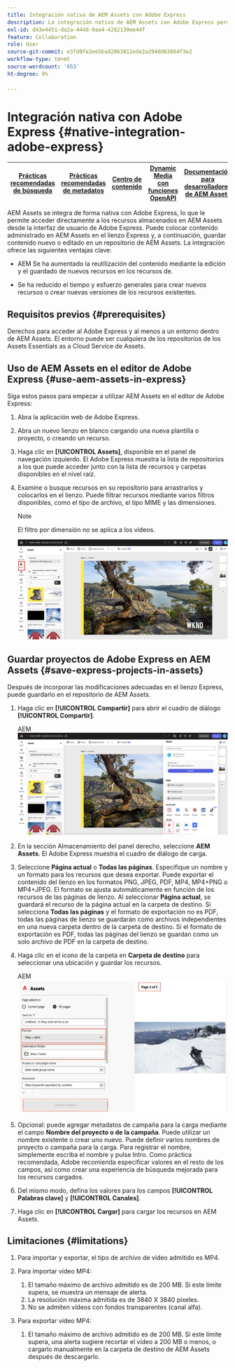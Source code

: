 ```yaml
---
title: Integración nativa de AEM Assets con Adobe Express
description: La integración nativa de AEM Assets con Adobe Express permite acceder directamente a los recursos almacenados en AEM Assets desde la interfaz de usuario de Adobe Express.
exl-id: d43e4451-da2a-444d-9aa4-4282130ee44f
feature: Collaboration
role: User
source-git-commit: e3fd0fe2ee5bad2863812ede2a294dd63864f3e2
workflow-type: tm+mt
source-wordcount: '653'
ht-degree: 9%

---
```


# Integración nativa con Adobe Express {#native-integration-adobe-express}

| [Prácticas recomendadas de búsqueda](/help/assets/search-best-practices.md) | [Prácticas recomendadas de metadatos](/help/assets/metadata-best-practices.md) | [Centro de contenido](/help/assets/product-overview.md) | [Dynamic Media con funciones OpenAPI](/help/assets/dynamic-media-open-apis-overview.md) | [Documentación para desarrolladores de AEM Assets](https://developer.adobe.com/experience-cloud/experience-manager-apis/) |
| ------------- | --------------------------- |---------|----|-----|

AEM Assets se integra de forma nativa con Adobe Express, lo que le permite acceder directamente a los recursos almacenados en AEM Assets desde la interfaz de usuario de Adobe Express. Puede colocar contenido administrado en AEM Assets en el lienzo Express y, a continuación, guardar contenido nuevo o editado en un repositorio de AEM Assets. La integración ofrece las siguientes ventajas clave:

* AEM Se ha aumentado la reutilización del contenido mediante la edición y el guardado de nuevos recursos en los recursos de.

* Se ha reducido el tiempo y esfuerzo generales para crear nuevos recursos o crear nuevas versiones de los recursos existentes.

## Requisitos previos {#prerequisites}

Derechos para acceder al Adobe Express y al menos a un entorno dentro de AEM Assets. El entorno puede ser cualquiera de los repositorios de los Assets Essentials as a Cloud Service de Assets.


## Uso de AEM Assets en el editor de Adobe Express {#use-aem-assets-in-express}

Siga estos pasos para empezar a utilizar AEM Assets en el editor de Adobe Express:

1. Abra la aplicación web de Adobe Express.

2. Abra un nuevo lienzo en blanco cargando una nueva plantilla o proyecto, o creando un recurso.

3. Haga clic en **[!UICONTROL Assets]**, disponible en el panel de navegación izquierdo. El Adobe Express muestra la lista de repositorios a los que puede acceder junto con la lista de recursos y carpetas disponibles en el nivel raíz.

4. Examine o busque recursos en su repositorio para arrastrarlos y colocarlos en el lienzo. Puede filtrar recursos mediante varios filtros disponibles, como el tipo de archivo, el tipo MIME y las dimensiones.

   >[!NOTE]
   >
   >El filtro por dimensión no se aplica a los vídeos.

   ![Incluir recursos del complemento Recursos](assets/adobe-express-native-integration.png)


## Guardar proyectos de Adobe Express en AEM Assets {#save-express-projects-in-assets}

Después de incorporar las modificaciones adecuadas en el lienzo Express, puede guardarlo en el repositorio de AEM Assets.

1. Haga clic en **[!UICONTROL Compartir]** para abrir el cuadro de diálogo **[!UICONTROL Compartir]**.

   AEM ![Guardar recursos en el archivo de recursos](assets/adobe-express-share.png)

2. En la sección Almacenamiento del panel derecho, seleccione **AEM Assets**. El Adobe Express muestra el cuadro de diálogo de carga.
3. Seleccione **Página actual** o **Todas las páginas**. Especifique un nombre y un formato para los recursos que desea exportar. Puede exportar el contenido del lienzo en los formatos PNG, JPEG, PDF, MP4, MP4+PNG o MP4+JPEG. El formato se ajusta automáticamente en función de los recursos de las páginas de lienzo.
Al seleccionar **Página actual**, se guardará el recurso de la página actual en la carpeta de destino. Si selecciona **Todas las páginas** y el formato de exportación no es PDF, todas las páginas de lienzo se guardarán como archivos independientes en una nueva carpeta dentro de la carpeta de destino. Si el formato de exportación es PDF, todas las páginas del lienzo se guardan como un solo archivo de PDF en la carpeta de destino.

4. Haga clic en el icono de la carpeta en **Carpeta de destino** para seleccionar una ubicación y guardar los recursos.

   AEM ![Guardar recursos en el archivo de recursos](/help/assets/assets/page-selection-and-destination-folder.svg)

5. Opcional: puede agregar metadatos de campaña para la carga mediante el campo **Nombre del proyecto o de la campaña**. Puede utilizar un nombre existente o crear uno nuevo. Puede definir varios nombres de proyecto o campaña para la carga. Para registrar el nombre, simplemente escriba el nombre y pulse Intro.
Como práctica recomendada, Adobe recomienda especificar valores en el resto de los campos, así como crear una experiencia de búsqueda mejorada para los recursos cargados.

6. Del mismo modo, defina los valores para los campos **[!UICONTROL Palabras clave]** y **[!UICONTROL Canales]**.

7. Haga clic en **[!UICONTROL Cargar]** para cargar los recursos en AEM Assets.

## Limitaciones {#limitations}

1. Para importar y exportar, el tipo de archivo de vídeo admitido es MP4.

2. Para importar vídeo MP4:

   1. El tamaño máximo de archivo admitido es de 200 MB. Si este límite supera, se muestra un mensaje de alerta.
   2. La resolución máxima admitida es de 3840 X 3840 píxeles.
   3. No se admiten vídeos con fondos transparentes (canal alfa).

3. Para exportar vídeo MP4:

   1. El tamaño máximo de archivo admitido es de 200 MB. Si este límite supera, una alerta sugiere recortar el vídeo a 200 MB o menos, o cargarlo manualmente en la carpeta de destino de AEM Assets después de descargarlo.



